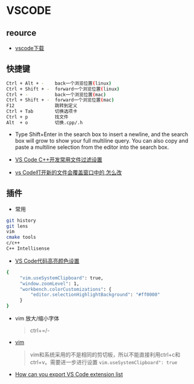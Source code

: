 # VSCODE

## reource

* [vscode下载](https://code.visualstudio.com/Download)

## 快捷键

  ```bash
  Ctrl + Alt + -    back一个浏览位置(linux)
  Ctrl + Shift + -  forward一个浏览位置(linux)
  Ctrl + -          back一个浏览位置(mac)
  Ctrl + Shift + -  forward一个浏览位置(mac)
  F12               跳转到定义
  Ctrl + Tab        切换选项卡
  Ctrl + p          找文件
  Alt  + o          切换.cpp/.h
  ```

* Type Shift+Enter in the search box to insert a newline, and the search box will grow to show your full multiline query. You can also copy and paste a multiline selection from the editor into the search box.

* [VS Code C++开发常用文件过滤设置](https://blog.csdn.net/caoshiying/article/details/78165066)
* [vs Code打开新的文件会覆盖窗口中的,怎么改](https://segmentfault.com/q/1010000006131199?_ea=1023522)

## 插件

* 常用

```bash
git history
git lens
vim
cmake tools
c/c++
C++ Intellisense
```

* [VS Code代码高亮颜色设置](https://blog.csdn.net/xuejinglingai/article/details/84937933)

 ```bash
 {
     "vim.useSystemClipboard": true,
     "window.zoomLevel": 1,
     "workbench.colorCustomizations": {
         "editor.selectionHighlightBackground": "#ff0000"
     }
 }
 ```

* vim 放大/缩小字体
  >ctrl+=/-

* [vim](https://blog.csdn.net/kealennieh/article/details/83592751)
  >vim和系统采用的不是相同的剪切板，所以不能直接利用ctrl+c和ctrl+v。需要进一步进行设置
  >`vim.useSystemClipboard": true`

* [How can you export VS Code extension list](https://stackoverflow.com/questions/35773299/how-can-you-export-vs-code-extension-list)